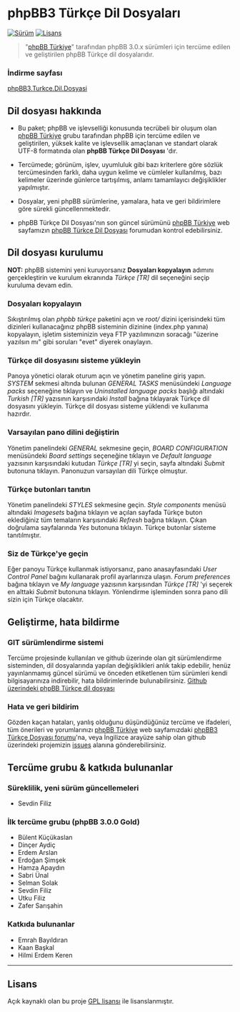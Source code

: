 # phpBB3 Türkçe Dil Dosyaları

[![Sürüm][release-img]][release-url] [![Lisans][license-img]][license-url]


> "[phpBB Türkiye](http://phpbbturkiye.net)" tarafından phpBB 3.0.x sürümleri için tercüme edilen ve geliştirilen phpBB Türkçe dil dosyalarıdır.

### İndirme sayfası

[phpBB3.Turkce.Dil.Dosyasi](https://github.com/angelside/phpBB3.Turkce.Dil.Dosyasi/releases/latest "İndirme sayfası")


## Dil dosyası hakkında

- Bu paket; phpBB ve işlevselliği konusunda tecrübeli bir oluşum olan [phpBB Türkiye](http://phpbbturkiye.net) grubu tarafından phpBB için tercüme edilen ve geliştirilen, yüksek kalite ve işlevsellik amaçlanan ve standart olarak UTF-8 formatında olan **phpBB Türkçe Dil Dosyası** 'dır.

- Tercümede; görünüm, işlev, uyumluluk gibi bazı kriterlere göre sözlük tercümesinden farklı, daha uygun kelime ve cümleler kullanılmış, bazı kelimeler üzerinde günlerce tartışılmış, anlamı tamamlayıcı değişiklikler yapılmıştır.

- Dosyalar, yeni phpBB sürümlerine, yamalara, hata ve geri bildirimlere göre sürekli güncellenmektedir.

- phpBB Türkçe Dil Dosyası'nın son güncel sürümünü [phpBB Türkiye](http://phpbbturkiye.net) web sayfamızın [phpBB Türkçe Dil Dosyası](http://phpbbturkiye.net/phpbb3-turkce-dil-dosyasi-f84) forumudan kontrol edebilirsiniz.

## Dil dosyası kurulumu

**NOT:** phpBB sistemini yeni kuruyorsanız **Dosyaları kopyalayın** adımını gerçekleştirin ve kurulum ekranında *Türkçe [TR]* dil seçeneğini seçip kuruluma devam edin.

### Dosyaları kopyalayın

Sıkıştırılmış olan *phpbb türkçe* paketini açın ve *root/* dizini içerisindeki tüm dizinleri kullanacağınız phpBB sisteminin dizinine (index.php yanına) kopyalayın, işletim sisteminizin veya FTP yazılımınızın soracağı "üzerine yazılsın mı" gibi soruları "evet" diyerek onaylayın.
 
### Türkçe dil dosyasını sisteme yükleyin

Panoya yönetici olarak oturum açın ve yönetim paneline giriş yapın. *SYSTEM* sekmesi altında bulunan *GENERAL TASKS* menüsündeki *Language packs* seçeneğine tıklayın ve *Uninstalled language packs* başlığı altındaki *Turkish [TR]* yazısının karşısındaki *Install* bağına tıklayarak Türkçe dil dosyasını yükleyin. Türkçe dil dosyası sisteme yüklendi ve kullanıma hazırdır.
 
### Varsayılan pano dilini değiştirin

Yönetim panelindeki *GENERAL* sekmesine geçin, *BOARD CONFIGURATION* menüsündeki *Board settings* seçeneğine tıklayın ve *Default language* yazısının karşısındaki kutudan *Türkçe [TR]* yi seçin, sayfa altındaki *Submit* butonuna tıklayın. Panonuzun varsayılan dili Türkçe olmuştur.
 
###  Türkçe butonları tanıtın

Yönetim panelindeki *STYLES* sekmesine geçin. *Style components* menüsü altındaki *Imagesets* bağına tıklayın ve açılan sayfada Türkçe buton eklediğiniz tüm temaların karşısındaki *Refresh* bağına tıklayın. Çıkan doğrulama sayfalarında *Yes* butonuna tıklayın. Türkçe butonlar sisteme tanıtılmıştır.
 
### Siz de Türkçe'ye geçin

Eğer panoyu Türkçe kullanmak istiyorsanız, pano anasayfasındaki *User Control Panel* bağını kullanarak profil ayarlarınıza ulaşın. *Forum preferences* bağına tıklayın ve *My language* yazısının karşısından *Türkçe [TR]* 'yi seçerek en alttaki *Submit* butonuna tıklayın. Yönlendirme işleminden sonra pano dili sizin için Türkçe olacaktır.


## Geliştirme, hata bildirme

### GIT sürümlendirme sistemi
Tercüme projesinde kullanılan ve github üzerinde olan git sürümlendirme sisteminden, dil dosyalarında yapılan değişiklikleri anlık takip edebilir, henüz yayınlanmamış güncel sürümü ve önceden etiketlenen tüm sürümleri kendi bilgisayarınıza indirebilir, hata bildirimlerinde bulunabilirsiniz. [Github üzerindeki phpBB Türkçe dil dosyası](https://github.com/angelside/phpBB3.Turkce.Dil.Dosyasi)

### Hata ve geri bildirim
Gözden kaçan hataları, yanlış olduğunu düşündüğünüz tercüme ve ifadeleri, tüm önerileri ve yorumlarınızı [phpBB Türkiye](http://phpbbturkiye.net) web sayfamızdaki [phpBB3 Türkçe Dosyası forumu](http://phpbbturkiye.net/phpbb3-turkce-dil-dosyasi-f84)'na, veya İngilizce arayüze sahip olan github üzerindeki projemizin [issues](https://github.com/angelside/phpBB3.Turkce.Dil.Dosyasi/issues) alanına gönderebilirsiniz.

## Tercüme grubu & katkıda bulunanlar

### Süreklilik, yeni sürüm güncellemeleri
- Sevdin Filiz

### İlk tercüme grubu (phpBB 3.0.0 Gold)
- Bülent Küçükaslan
- Dinçer Aydiç
- Erdem Arslan
- Erdoğan Şimşek
- Hamza Apaydın
- Sabri Ünal
- Selman Solak
- Sevdin Filiz
- Utku Filiz
- Zafer Sarışahin

### Katkıda bulunanlar
- Emrah Bayıldıran
- Kaan Başkal
- Hilmi Erdem Keren

----------

## Lisans
Açık kaynaklı olan bu proje [GPL lisansı][license-url] ile lisanslanmıştır.



[license-img]: http://img.shields.io/badge/lisans-GPL-orange.svg?style=flat-square
[license-url]: http://opensource.org/licenses/gpl-2.0.php

[release-img]: https://img.shields.io/github/release/angelside/phpBB3.Turkce.Dil.Dosyasi.svg?style=flat-square&label=son+sürüm
[release-url]: https://github.com/angelside/phpBB3.Turkce.Dil.Dosyasi/releases/latest

[downloads-img]: https://img.shields.io/packagist/dt/juy/phpBB.Turkce.Dil.Paketi.svg?style=flat-square
[downloads-url]: https://github.com/angelside/phpBB3.Turkce.Dil.Dosyasi/releases/latest
